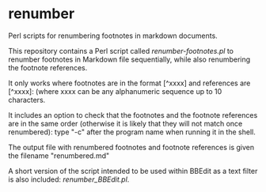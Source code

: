 renumber
========

Perl scripts for renumbering footnotes in markdown documents.

This repository contains a Perl script called *renumber-footnotes.pl* to renumber footnotes in Markdown file sequentially, while also renumbering the footnote references.

It only works where footnotes are in the format [^xxxx] and references are [^xxxx]: (where xxxx can be any alphanumeric sequence up to 10 characters.

It includes an option to check that the footnotes and the footnote references are in the same order (otherwise it is likely that they will not match once renumbered): type "-c" after the program name when running it in the shell.

The output file with renumbered footnotes and footnote references is given the filename "renumbered.md"

A short version of the script intended to be used within BBEdit as a text filter is also included: *renumber_BBEdit.pl*.
